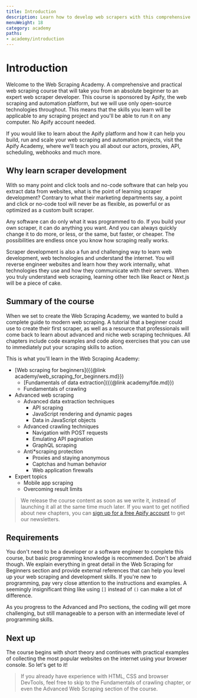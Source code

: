 ```yaml
---
title: Introduction
description: Learn how to develop web scrapers with this comprehensive and practical course. From beginner to expert.
menuWeight: 18
category: academy
paths:
- academy/introduction
---
```


# [](#introduction) Introduction

Welcome to the Web Scraping Academy. A comprehensive and practical web scraping course that will take you from an absolute beginner to an expert web scraper developer. This course is sponsored by Apify, the web scraping and automation platform, but we will use only open-source technologies throughout. This means that the skills you learn will be applicable to any scraping project and you'll be able to run it on any computer. No Apify account needed.

If you would like to learn about the Apify platform and how it can help you build, run and scale your web scraping and automation projects, visit the Apify Academy, where we'll teach you all about our actors, proxies, API, scheduling, webhooks and much more.

## [](#why-learn) Why learn scraper development

With so many point and click tools and no-code software that can help you extract data from websites, what is the point of learning scraper development? Contrary to what their marketing departments say, a point and click or no-code tool will never be as flexible, as powerful or as optimized as a custom built scraper.

Any software can do only what it was programmed to do. If you build your own scraper, it can do anything you want. And you can always quickly change it to do more, or less, or the same, but faster, or cheaper. The possibilities are endless once you know how scraping really works.

Scraper development is also a fun and challenging way to learn web development, web technologies and understand the internet. You will reverse engineer websites and learn how they work internally, what technologies they use and how they communicate with their servers. When you truly understand web scraping, learning other tech like React or Next.js will be a piece of cake.

## [](#summary) Summary of the course

When we set to create the Web Scraping Academy, we wanted to build a complete guide to modern web scraping. A tutorial that a beginner could use to create their first scraper, as well as a resource that professionals will come back to learn about advanced and niche web scraping techniques. All chapters include code examples and code along exercises that you can use to immediately put your scraping skills to action.

This is what you'll learn in the Web Scraping Academy:

* [Web scraping for beginners]({{@link academy/web_scraping_for_beginners.md}})
  * [Fundamentals of data extraction]({{@link academy/fde.md}})
  * Fundamentals of crawling
* Advanced web scraping
  * Advanced data extraction techniques
    * API scraping
    * JavaScript rendering and dynamic pages
    * Data in JavaScript objects
  * Advanced crawling techniques
    * Navigation with POST requests
    * Emulating API pagination
    * GraphQL scraping
  * Anti*scraping protection
    * Proxies and staying anonymous
    * Captchas and human behavior
    * Web application firewalls
* Expert topics
  * Mobile app scraping
  * Overcoming result limits

> We release the course content as soon as we write it, instead of launching it all at the same time much later. If you want to get notified about new chapters, you can [sign up for a free Apify account](https://apify.com/sign-up) to get our newsletters.

## [](#requirements) Requirements

You don't need to be a developer or a software engineer to complete this course, but basic programming knowledge is recommended. Don't be afraid though. We explain everything in great detail in the Web Scraping for Beginners section and provide external references that can help you level up your web scraping and development skills. If you're new to programming, pay very close attention to the instructions and examples. A seemingly insignificant thing like using `[]` instead of `()` can make a lot of difference.

As you progress to the Advanced and Pro sections, the coding will get more challenging, but still manageable to a person with an intermediate level of programming skills.

## [](#next) Next up

The course begins with short theory and continues with practical examples of collecting the most popular websites on the internet using your browser console. So let's get to it!

> If you already have experience with HTML, CSS and browser DevTools, feel free to skip to the Fundamentals of crawling chapter, or even the Advanced Web Scraping section of the course.
